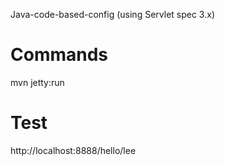 Java-code-based-config (using Servlet spec 3.x)

# Commands
mvn jetty:run 

# Test
http://localhost:8888/hello/lee

